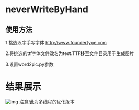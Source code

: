 # neverWriteByHand
## 使用方法

1.挑选汉字手写字体 http://www.foundertype.com 

2.将挑选的ttf字体文件改名为test.TTF移至文件目录用于生成图片

3.设置word2pic.py参数

# 结果展示
![img](https://github.com/SAI-24-me/neverWriteByHand/blob/master/img/test.jpg)
注意!此为多线程的优化版本